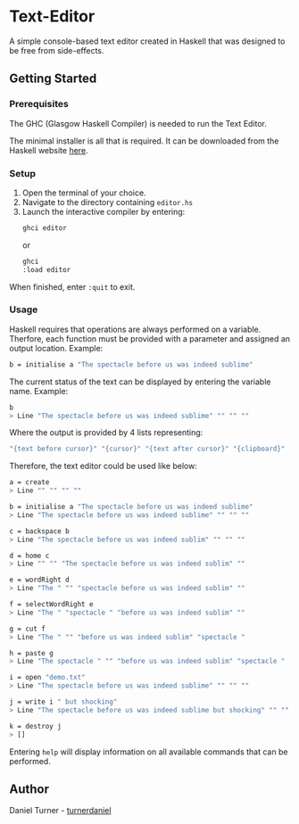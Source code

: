 # Text-Editor
A simple console-based text editor created in Haskell that was designed to be free from side-effects.

## Getting Started
### Prerequisites

The GHC (Glasgow Haskell Compiler) is needed to run the Text Editor. 

The minimal installer is all that is required. It can be downloaded from the Haskell website [here](https://www.haskell.org/downloads/).

### Setup

1. Open the terminal of your choice.
2. Navigate to the directory containing `editor.hs`
3. Launch the interactive compiler by entering:
   ```bash
   ghci editor
   ```
    or 
    ```bash
    ghci
    :load editor
    ```
When finished, enter `:quit` to exit.

### Usage

Haskell requires that operations are always performed on a variable. Therfore, each function must be provided with a parameter and assigned an output location. Example:

```bash
b = initialise a "The spectacle before us was indeed sublime"
```

The current status of the text can be displayed by entering the variable name. Example:
```bash
b
> Line "The spectacle before us was indeed sublime" "" "" ""
```

Where the output is provided by 4 lists representing:

```bash
"{text before cursor}" "{cursor}" "{text after cursor}" "{clipboard}"
```

Therefore, the text editor could be used like below:

```bash
a = create
> Line "" "" "" ""

b = initialise a "The spectacle before us was indeed sublime"
> Line "The spectacle before us was indeed sublime" "" "" ""

c = backspace b
> Line "The spectacle before us was indeed sublim" "" "" ""

d = home c
> Line "" "" "The spectacle before us was indeed sublim" ""

e = wordRight d
> Line "The " "" "spectacle before us was indeed sublim" ""

f = selectWordRight e
> Line "The " "spectacle " "before us was indeed sublim" ""

g = cut f
> Line "The " "" "before us was indeed sublim" "spectacle "

h = paste g
> Line "The spectacle " "" "before us was indeed sublim" "spectacle "

i = open "demo.txt"
> Line "The spectacle before us was indeed sublime" "" "" ""

j = write i " but shocking"
> Line "The spectacle before us was indeed sublime but shocking" "" "" ""

k = destroy j
> []
```

Entering `help` will display information on all available commands that can be performed. 

## Author

Daniel Turner - [turnerdaniel](https://github.com/turnerdaniel/)